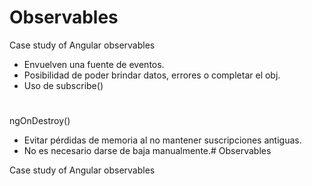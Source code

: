 # Observables

Case study of Angular observables

* Envuelven una fuente de eventos.
* Posibilidad de poder brindar datos, errores o completar el obj.
* Uso de subscribe()

# 

ngOnDestroy()

* Evitar pérdidas de memoria al no mantener suscripciones antiguas.
* No es necesario darse de baja manualmente.# Observables

Case study of Angular observables

# 